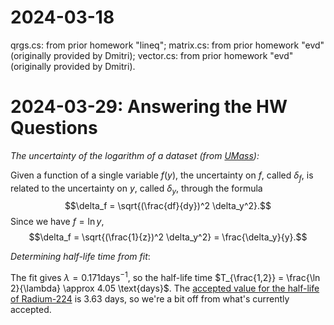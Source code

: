 # 2024-03-18

qrgs.cs: from prior homework "lineq";
matrix.cs: from prior homework "evd" (originally provided by Dmitri);
vector.cs: from prior homework "evd" (originally provided by Dmitri).

# 2024-03-29: Answering the HW Questions

_The uncertainty of the logarithm of a dataset (from [UMass](https://openbooks.library.umass.edu/p132-lab-manual/chapter/uncertainty-for-natural-logarithms/)):_

Given a function of a single variable $f(y)$, the uncertainty on $f$, called $\delta_f$, is related to the uncertainty on $y$, called $\delta_y$, through the formula $$\delta_f = \sqrt{(\frac{df}{dy})^2 \delta_y^2}.$$ Since we have $f = \ln y$, $$\delta_f = \sqrt{(\frac{1}{z})^2 \delta_y^2} = \frac{\delta_y}{y}.$$

_Determining half-life time from fit_:

The fit gives $\lambda=0.171 \text{days}^{-1}$, so the half-life time $T_{\frac{1,2}} = \frac{\ln 2}{\lambda} \approx 4.05 \text{days}$. The [accepted value for the half-life of Radium-224](https://en.wikipedia.org/wiki/Isotopes_of_radium) is 3.63 days, so we're a bit off from what's currently accepted.

